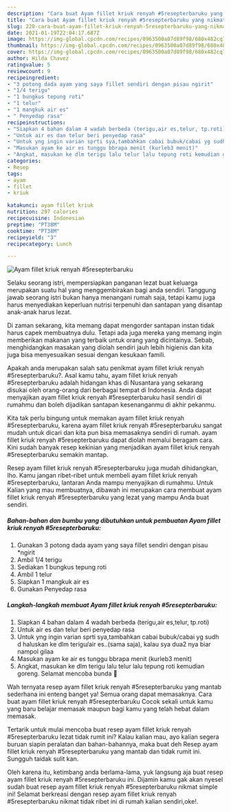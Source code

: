 ```yaml
---
description: "Cara buat Ayam fillet kriuk renyah #5resepterbaruku yang nikmat Untuk Jualan"
title: "Cara buat Ayam fillet kriuk renyah #5resepterbaruku yang nikmat Untuk Jualan"
slug: 220-cara-buat-ayam-fillet-kriuk-renyah-5resepterbaruku-yang-nikmat-untuk-jualan
date: 2021-01-19T22:04:17.687Z
image: https://img-global.cpcdn.com/recipes/0963500a07d89f98/680x482cq70/ayam-fillet-kriuk-renyah-5resepterbaruku-foto-resep-utama.jpg
thumbnail: https://img-global.cpcdn.com/recipes/0963500a07d89f98/680x482cq70/ayam-fillet-kriuk-renyah-5resepterbaruku-foto-resep-utama.jpg
cover: https://img-global.cpcdn.com/recipes/0963500a07d89f98/680x482cq70/ayam-fillet-kriuk-renyah-5resepterbaruku-foto-resep-utama.jpg
author: Hilda Chavez
ratingvalue: 5
reviewcount: 9
recipeingredient:
- "3 potong dada ayam yang saya fillet sendiri dengan pisau ngirit"
- "1/4 terigu"
- "1 bungkus tepung roti"
- "1 telur"
- "1 mangkuk air es"
- " Penyedap rasa"
recipeinstructions:
- "Siapkan 4 bahan dalam 4 wadah berbeda (terigu,air es,telur, tp.roti)"
- "Untuk air es dan telur beri penyedap rasa"
- "Untuk yng ingin varian sprti sya,tambahkan cabai bubuk/cabai yg sudh d haluskan ke dlm terigu/air es..(sama saja), kalau sya dua2 nya biar nampol gilaa"
- "Masukan ayam ke air es tunggu bbrapa menit (kurleb3 menit)"
- "Angkat, masukan ke dlm terigu lalu telur lalu tepung roti kemudian goreng. Selamat mencoba bunda 💜"
categories:
- Resep
tags:
- ayam
- fillet
- kriuk

katakunci: ayam fillet kriuk 
nutrition: 297 calories
recipecuisine: Indonesian
preptime: "PT38M"
cooktime: "PT38M"
recipeyield: "3"
recipecategory: Lunch

---
```



![Ayam fillet kriuk renyah #5resepterbaruku](https://img-global.cpcdn.com/recipes/0963500a07d89f98/680x482cq70/ayam-fillet-kriuk-renyah-5resepterbaruku-foto-resep-utama.jpg)

Selaku seorang istri, mempersiapkan panganan lezat buat keluarga merupakan suatu hal yang menggembirakan bagi anda sendiri. Tanggung jawab seorang istri bukan hanya menangani rumah saja, tetapi kamu juga harus menyediakan keperluan nutrisi terpenuhi dan santapan yang disantap anak-anak harus lezat.

Di zaman  sekarang, kita memang dapat mengorder santapan instan tidak harus capek membuatnya dulu. Tetapi ada juga mereka yang memang ingin memberikan makanan yang terbaik untuk orang yang dicintainya. Sebab, menghidangkan masakan yang diolah sendiri jauh lebih higienis dan kita juga bisa menyesuaikan sesuai dengan kesukaan famili. 



Apakah anda merupakan salah satu penikmat ayam fillet kriuk renyah #5resepterbaruku?. Asal kamu tahu, ayam fillet kriuk renyah #5resepterbaruku adalah hidangan khas di Nusantara yang sekarang disukai oleh orang-orang dari berbagai tempat di Indonesia. Anda dapat menyajikan ayam fillet kriuk renyah #5resepterbaruku hasil sendiri di rumahmu dan boleh dijadikan santapan kesenanganmu di akhir pekanmu.

Kita tak perlu bingung untuk memakan ayam fillet kriuk renyah #5resepterbaruku, karena ayam fillet kriuk renyah #5resepterbaruku sangat mudah untuk dicari dan kita pun bisa memasaknya sendiri di rumah. ayam fillet kriuk renyah #5resepterbaruku dapat diolah memalui beragam cara. Kini sudah banyak resep kekinian yang menjadikan ayam fillet kriuk renyah #5resepterbaruku semakin mantap.

Resep ayam fillet kriuk renyah #5resepterbaruku juga mudah dihidangkan, lho. Kamu jangan ribet-ribet untuk membeli ayam fillet kriuk renyah #5resepterbaruku, lantaran Anda mampu menyajikan di rumahmu. Untuk Kalian yang mau membuatnya, dibawah ini merupakan cara membuat ayam fillet kriuk renyah #5resepterbaruku yang lezat yang mampu Anda buat sendiri.

<!--inarticleads1-->

##### Bahan-bahan dan bumbu yang dibutuhkan untuk pembuatan Ayam fillet kriuk renyah #5resepterbaruku:

1. Gunakan 3 potong dada ayam yang saya fillet sendiri dengan pisau *ngirit
1. Ambil 1/4 terigu
1. Sediakan 1 bungkus tepung roti
1. Ambil 1 telur
1. Siapkan 1 mangkuk air es
1. Gunakan  Penyedap rasa




<!--inarticleads2-->

##### Langkah-langkah membuat Ayam fillet kriuk renyah #5resepterbaruku:

1. Siapkan 4 bahan dalam 4 wadah berbeda (terigu,air es,telur, tp.roti)
1. Untuk air es dan telur beri penyedap rasa
1. Untuk yng ingin varian sprti sya,tambahkan cabai bubuk/cabai yg sudh d haluskan ke dlm terigu/air es..(sama saja), kalau sya dua2 nya biar nampol gilaa
1. Masukan ayam ke air es tunggu bbrapa menit (kurleb3 menit)
1. Angkat, masukan ke dlm terigu lalu telur lalu tepung roti kemudian goreng. Selamat mencoba bunda 💜




Wah ternyata resep ayam fillet kriuk renyah #5resepterbaruku yang mantab sederhana ini enteng banget ya! Semua orang dapat memasaknya. Cara buat ayam fillet kriuk renyah #5resepterbaruku Cocok sekali untuk kamu yang baru belajar memasak maupun bagi kamu yang telah hebat dalam memasak.

Tertarik untuk mulai mencoba buat resep ayam fillet kriuk renyah #5resepterbaruku lezat tidak rumit ini? Kalau kalian mau, ayo kalian segera buruan siapin peralatan dan bahan-bahannya, maka buat deh Resep ayam fillet kriuk renyah #5resepterbaruku yang mantab dan tidak rumit ini. Sungguh taidak sulit kan. 

Oleh karena itu, ketimbang anda berlama-lama, yuk langsung aja buat resep ayam fillet kriuk renyah #5resepterbaruku ini. Dijamin kamu gak akan nyesel sudah buat resep ayam fillet kriuk renyah #5resepterbaruku nikmat simple ini! Selamat berkreasi dengan resep ayam fillet kriuk renyah #5resepterbaruku nikmat tidak ribet ini di rumah kalian sendiri,oke!.

